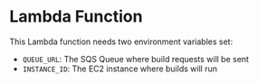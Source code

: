 # Lambda Function

This Lambda function needs two environment variables set:

  * `QUEUE_URL`: The SQS Queue where build requests will be sent
  * `INSTANCE_ID`: The EC2 instance where builds will run
